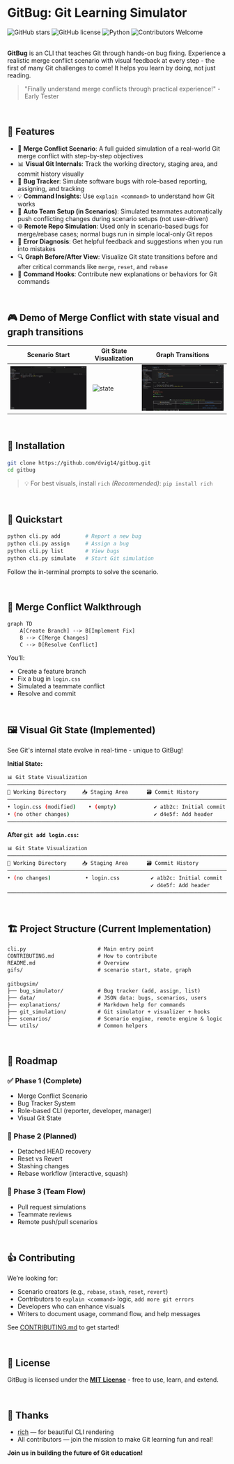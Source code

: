 # GitBug: Git Learning Simulator

![GitHub stars](https://img.shields.io/github/stars/dvig14/gitbug?style=social)
![GitHub license](https://img.shields.io/github/license/dvig14/gitbug?style=flat)
![Python](https://img.shields.io/badge/python-3.8%2B-blue)
![Contributors Welcome](https://img.shields.io/badge/contributors-welcome-brightgreen)<br><br>



**GitBug** is an CLI that teaches Git through hands-on bug fixing. Experience a realistic merge conflict scenario with visual feedback at every step - the first of many Git challenges to come!
It helps you learn by doing, not just reading.

> "Finally understand merge conflicts through practical experience!" - Early Tester

<br>

## 🚀 Features

* 🔀 **Merge Conflict Scenario**: A full guided simulation of a real-world Git merge conflict with step-by-step objectives
* 📊 **Visual Git Internals**: Track the working directory, staging area, and commit history visually
* 🐞 **Bug Tracker**: Simulate software bugs with role-based reporting, assigning, and tracking
* 💡 **Command Insights**: Use `explain <command>` to understand how Git works
* 👥 **Auto Team Setup (in Scenarios)**: Simulated teammates automatically push conflicting changes during scenario setups (not user-driven)
* 🌐 **Remote Repo Simulation**: Used only in scenario-based bugs for merge/rebase cases; normal bugs run in simple local-only Git repos
* 🌟 **Error Diagnosis**: Get helpful feedback and suggestions when you run into mistakes
* 🔍 **Graph Before/After View**: Visualize Git state transitions before and after critical commands like `merge`, `reset`, and `rebase`
* 🔹 **Command Hooks**: Contribute new explanations or behaviors for Git commands

<br>

## 🎮 Demo of Merge Conflict with state visual and graph transitions

|  Scenario Start             |  Git State Visualization | Graph Transitions              |
| --------------------------  | ------------------------ | ------------------------------ |
| ![scenario](gifs/start.gif) | ![state](gifs/state.gif) | ![graph](gifs/merge_graph.gif) |

<br>

## 📆 Installation

```bash
git clone https://github.com/dvig14/gitbug.git
cd gitbug
```

> 💡 For best visuals, install `rich` *(Recommended)*:
> `pip install rich`

<br>

## 🧪 Quickstart

```bash
python cli.py add        # Report a new bug
python cli.py assign     # Assign a bug
python cli.py list       # View bugs
python cli.py simulate   # Start Git simulation
```

Follow the in-terminal prompts to solve the scenario.

<br>

## 🪩 Merge Conflict Walkthrough

```mermaid
graph TD
    A[Create Branch] --> B[Implement Fix]
    B --> C[Merge Changes]
    C --> D[Resolve Conflict]
```

You’ll:

* Create a feature branch
* Fix a bug in `login.css`
* Simulated a teammate conflict
* Resolve and commit

<br>

## 🖼️ Visual Git State (Implemented)

See Git's internal state evolve in real-time - unique to GitBug!

**Initial State:**
```bash
📊 Git State Visualization
─────────────────────────────────────────────────────────────────────────
📁 Working Directory     📥 Staging Area      🗃 Commit History
─────────────────────────────────────────────────────────────────────────
• login.css (modified)    • (empty)            ✔️ a1b2c: Initial commit
• (no other changes)                           ✔️ d4e5f: Add header
─────────────────────────────────────────────────────────────────────────
```

**After `git add login.css`:**
```bash
📊 Git State Visualization
───────────────────────────────────────────────────────────────────────
📁 Working Directory     📥 Staging Area      🗃 Commit History
───────────────────────────────────────────────────────────────────────
• (no changes)           • login.css          ✔️ a1b2c: Initial commit
                                              ✔️ d4e5f: Add header
───────────────────────────────────────────────────────────────────────
```

<br>

## 🏗️ Project Structure (Current Implementation)

```
cli.py                       # Main entry point
CONTRIBUTING.md              # How to contribute
README.md                    # Overview
gifs/                        # scenario start, state, graph

gitbugsim/
├── bug_simulator/           # Bug tracker (add, assign, list)
├── data/                    # JSON data: bugs, scenarios, users
├── explanations/            # Markdown help for commands
├── git_simulation/          # Git simulator + visualizer + hooks
├── scenarios/               # Scenario engine, remote engine & logic
└── utils/                   # Common helpers
```

<br>

## 🧠 Roadmap

### ✅ Phase 1 (Complete)

* Merge Conflict Scenario
* Bug Tracker System
* Role-based CLI (reporter, developer, manager)
* Visual Git State

### 🧲 Phase 2 (Planned)

* Detached HEAD recovery
* Reset vs Revert
* Stashing changes
* Rebase workflow (interactive, squash)

### 🔄 Phase 3 (Team Flow)

* Pull request simulations
* Teammate reviews
* Remote push/pull scenarios

<br>

## 👍 Contributing

We’re looking for:

* Scenario creators (e.g., `rebase`, `stash`, `reset`, `revert`)
* Contributors to `explain <command>` logic, `add more git errors`
* Developers who can enhance visuals
* Writers to document usage, command flow, and help messages

See [CONTRIBUTING.md](CONTRIBUTING.md) to get started!

<br>

## 📜 License

GitBug is licensed under the **[MIT License](LICENSE)** - free to use, learn, and extend.

<br>

## 🙏 Thanks

* [rich](https://github.com/Textualize/rich) — for beautiful CLI rendering
* All contributors — join the mission to make Git learning fun and real!

**Join us in building the future of Git education!**
